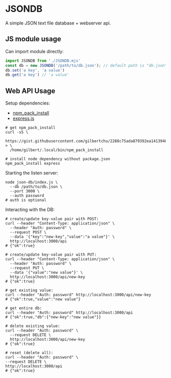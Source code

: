 # JSONDB

A simple JSON text file database + webserver api.

## JS module usage

Can import module directly:

```js
import JSONDB from './JSONDB.mjs'
const db = new JSONDB('/path/to/db.json'); // default path is "db.json" (relative path)
db.set('a key', 'a value')
db.get('a key') // 'a value'
```

## Web API Usage

Setup dependencies:

- [npm_pack_install](https://gist.github.com/gilbertchu/2288c75ada879392ea141394875960fe)
- [express.js](https://expressjs.com/)

```console
# get npm_pack_install
curl -sS \
  https://gist.githubusercontent.com/gilbertchu/2288c75ada879392ea141394875960fe/raw/50cc0c4c8588321b9e180a3de52300fa26759582/npm_pack_install.sh > \
  /home/gilbert/.local/bin/npm_pack_install

# install node dependency without package.json
npm_pack_install express
```

Starting the listen server:

```console
node json-db/index.js \
  --db /path/to/db.json \
  --port 3000 \
  --auth password
# auth is optional
```

Interacting with the DB:

```console
# create/update key-value pair with POST:
curl --header "Content-Type: application/json" \
  --header "Auth: password" \
  --request POST \
  --data '{"key":"new-key","value":"a value"}' \
  http://localhost:3000/api
# {"ok":true}

# create/update key-value pair with PUT:
curl --header "Content-Type: application/json" \
  --header "Auth: password" \
  --request PUT \
  --data '{"value":"new value"}' \
  http://localhost:3000/api/new-key
# {"ok":true}

# get existing value:
curl --header "Auth: password" http://localhost:3000/api/new-key
# {"ok":true,"value":"new value"}

# get entire db:
curl --header "Auth: password" http://localhost:3000/api
# {"ok":true,"db":{"new-key":"new value"}}

# delete existing value:
curl --header "Auth: password" \
  --request DELETE \
  http://localhost:3000/api/new-key
# {"ok":true}

# reset (delete all):
curl --header "Auth: password" \
--request DELETE \
http://localhost:3000/api
# {"ok":true}
```
